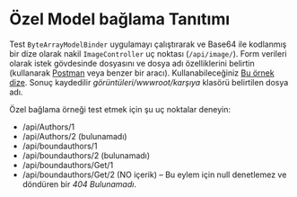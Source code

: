 # <a name="custom-model-binding-demo"></a>Özel Model bağlama Tanıtımı

Test `ByteArrayModelBinder` uygulamayı çalıştırarak ve Base64 ile kodlanmış bir dize olarak nakil `ImageController` uç noktası (`/api/image/`). Form verileri olarak istek gövdesinde dosyasını ve dosya adı özelliklerini belirtin (kullanarak [Postman](https://www.getpostman.com/) veya benzer bir aracı). Kullanabileceğiniz [Bu örnek dize](Base64String.txt). Sonuç kaydedilir *görüntüleri/wwwroot/karşıya* klasörü belirtilen dosya adı.

Özel bağlama örneği test etmek için şu uç noktalar deneyin:

* /api/Authors/1
* /api/Authors/2 (bulunamadı)
* /api/boundauthors/1
* /api/boundauthors/2 (bulunamadı)
* /api/boundauthors/Get/1
* /api/boundauthors/Get/2 (NO içerik) &ndash; Bu eylem için null denetlemez ve döndüren bir *404 Bulunamadı*.
